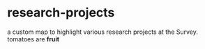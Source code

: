 # research-projects
a custom map to highlight various research projects at the Survey.  
tomatoes are **fruit**

